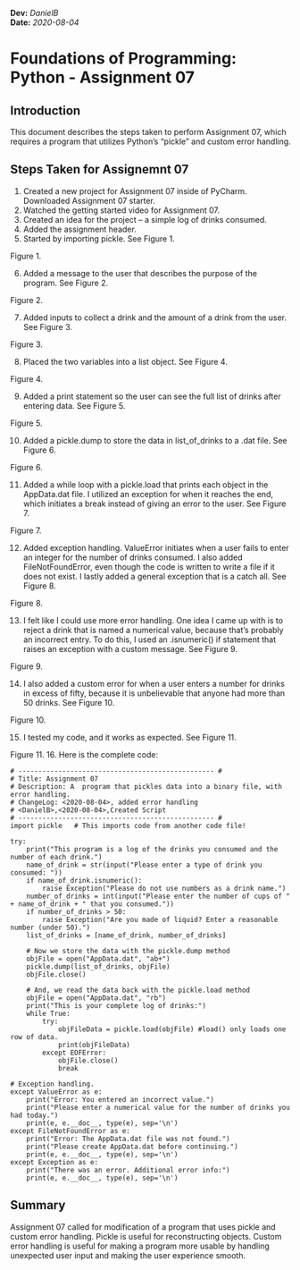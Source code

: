 **Dev:** *DanielB*  
**Date:** *2020-08-04*
# Foundations of Programming: Python - Assignment 07

## Introduction
This document describes the steps taken to perform Assignment 07, which requires a program that utilizes Python’s “pickle” and custom error handling.

## Steps Taken for Assignemnt 07
1.	Created a new project for Assignment 07 inside of PyCharm. Downloaded Assignment 07 starter.
2.	Watched the getting started video for Assignment 07.
3.	Created an idea for the project – a simple log of drinks consumed.
4.	Added the assignment header.
5.	Started by importing pickle. See Figure 1.
 
Figure 1.

6.	Added a message to the user that describes the purpose of the program. See Figure 2.
 
Figure 2.

7.	Added inputs to collect a drink and the amount of a drink from the user. See Figure 3.
 
Figure 3.

8.	Placed the two variables into a list object. See Figure 4.
 
Figure 4.

9.	Added a print statement so the user can see the full list of drinks after entering data. See Figure 5.
 
Figure 5.



10.	Added a pickle.dump to store the data in list_of_drinks to a .dat file. See Figure 6.
 
Figure 6.

11.	Added a while loop with a pickle.load that prints each object in the AppData.dat file. I utilized an exception for when it reaches the end, which initiates a break instead of giving an error to the user. See Figure 7.
 

Figure 7.

12.	Added exception handling. ValueError initiates when a user fails to enter an integer for the number of drinks consumed. I also added FileNotFoundError, even though the code is written to write a file if it does not exist. I lastly added a general exception that is a catch all. See Figure 8.
 
Figure 8.

13.	I felt like I could use more error handling. One idea I came up with is to reject a drink that is named a numerical value, because that’s probably an incorrect entry. To do this, I used an .isnumeric() if statement that raises an exception with a custom message. See Figure 9.


 
Figure 9.

14.	I also added a custom error for when a user enters a number for drinks in excess of fifty, because it is unbelievable that anyone had more than 50 drinks. See Figure 10.
 
Figure 10.

15.	I tested my code, and it works as expected. See Figure 11.
 
Figure 11.
16.	Here is the complete code:
```
# ------------------------------------------------- #
# Title: Assignment 07
# Description: A  program that pickles data into a binary file, with error handling.
# ChangeLog: <2020-08-04>, added error handling
# <DanielB>,<2020-08-04>,Created Script
# ------------------------------------------------- #
import pickle   # This imports code from another code file!

try:
    print("This program is a log of the drinks you consumed and the number of each drink.")
    name_of_drink = str(input("Please enter a type of drink you consumed: "))
    if name_of_drink.isnumeric():
        raise Exception("Please do not use numbers as a drink name.")
    number_of_drinks = int(input("Please enter the number of cups of " + name_of_drink + " that you consumed."))
    if number_of_drinks > 50:
        raise Exception("Are you made of liquid? Enter a reasonable number (under 50).")
    list_of_drinks = [name_of_drink, number_of_drinks]

    # Now we store the data with the pickle.dump method
    objFile = open("AppData.dat", "ab+")
    pickle.dump(list_of_drinks, objFile)
    objFile.close()

    # And, we read the data back with the pickle.load method
    objFile = open("AppData.dat", "rb")
    print("This is your complete log of drinks:")
    while True:
        try:
            objFileData = pickle.load(objFile) #load() only loads one row of data.
            print(objFileData)
        except EOFError:
            objFile.close()
            break

# Exception handling.
except ValueError as e:
    print("Error: You entered an incorrect value.")
    print("Please enter a numerical value for the number of drinks you had today.")
    print(e, e.__doc__, type(e), sep='\n')
except FileNotFoundError as e:
    print("Error: The AppData.dat file was not found.")
    print("Please create AppData.dat before continuing.")
    print(e, e.__doc__, type(e), sep='\n')
except Exception as e:
    print("There was an error. Additional error info:")
    print(e, e.__doc__, type(e), sep='\n')
```

## Summary
Assignment 07 called for modification of a program that uses pickle and custom error handling. Pickle is useful for reconstructing objects. Custom error handling is useful for making a program more usable by handling unexpected user input and making the user experience smooth.
